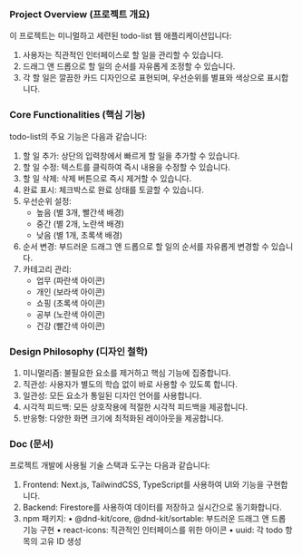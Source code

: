 ### Project Overview (프로젝트 개요)
이 프로젝트는 미니멀하고 세련된 todo-list 웹 애플리케이션입니다:

1. 사용자는 직관적인 인터페이스로 할 일을 관리할 수 있습니다.
2. 드래그 앤 드롭으로 할 일의 순서를 자유롭게 조정할 수 있습니다.
3. 각 할 일은 깔끔한 카드 디자인으로 표현되며, 우선순위를 별표와 색상으로 표시합니다.

### Core Functionalities (핵심 기능)
todo-list의 주요 기능은 다음과 같습니다:

1. 할 일 추가: 상단의 입력창에서 빠르게 할 일을 추가할 수 있습니다.
2. 할 일 수정: 텍스트를 클릭하여 즉시 내용을 수정할 수 있습니다.
3. 할 일 삭제: 삭제 버튼으로 즉시 제거할 수 있습니다.
4. 완료 표시: 체크박스로 완료 상태를 토글할 수 있습니다.
5. 우선순위 설정: 
   - 높음 (별 3개, 빨간색 배경)
   - 중간 (별 2개, 노란색 배경)
   - 낮음 (별 1개, 초록색 배경)
6. 순서 변경: 부드러운 드래그 앤 드롭으로 할 일의 순서를 자유롭게 변경할 수 있습니다.
7. 카테고리 관리:
   - 업무 (파란색 아이콘)
   - 개인 (보라색 아이콘)
   - 쇼핑 (초록색 아이콘)
   - 공부 (노란색 아이콘)
   - 건강 (빨간색 아이콘)

### Design Philosophy (디자인 철학)
1. 미니멀리즘: 불필요한 요소를 제거하고 핵심 기능에 집중합니다.
2. 직관성: 사용자가 별도의 학습 없이 바로 사용할 수 있도록 합니다.
3. 일관성: 모든 요소가 통일된 디자인 언어를 사용합니다.
4. 시각적 피드백: 모든 상호작용에 적절한 시각적 피드백을 제공합니다.
5. 반응형: 다양한 화면 크기에 최적화된 레이아웃을 제공합니다.

### Doc (문서)
프로젝트 개발에 사용될 기술 스택과 도구는 다음과 같습니다:

1. Frontend: Next.js, TailwindCSS, TypeScript를 사용하여 UI와 기능을 구현합니다.
2. Backend: Firestore를 사용하여 데이터를 저장하고 실시간으로 동기화합니다.
3. npm 패키지:
• @dnd-kit/core, @dnd-kit/sortable: 부드러운 드래그 앤 드롭 기능 구현
• react-icons: 직관적인 인터페이스를 위한 아이콘
• uuid: 각 todo 항목의 고유 ID 생성